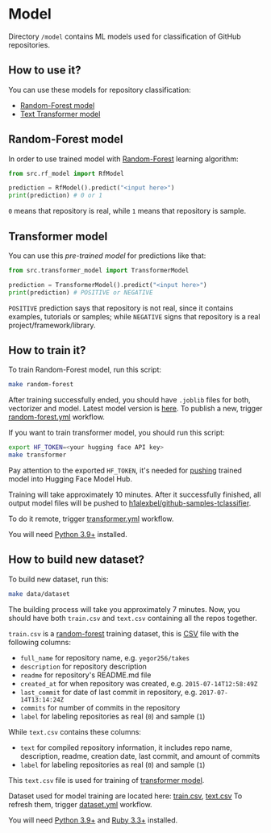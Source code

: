 # Model

Directory `/model` contains ML models used for classification
of GitHub repositories.

## How to use it?

You can use these models for repository classification:

* [Random-Forest model](#random-forest-model)
* [Text Transformer model](#transformer-model)

## Random-Forest model

In order to use trained model with [Random-Forest] learning algorithm:

```python
from src.rf_model import RfModel

prediction = RfModel().predict("<input here>")
print(prediction) # 0 or 1
```

`0` means that repository is real, while `1` means that repository is sample.

## Transformer model

You can use this _pre-trained model_ for predictions like that:

```python
from src.transformer_model import TransformerModel

prediction = TransformerModel().predict("<input here>")
print(prediction) # POSITIVE or NEGATIVE
```

`POSITIVE` prediction says that repository is not real, since it contains
examples, tutorials or samples; while `NEGATIVE` signs that repository
is a real project/framework/library.

## How to train it?

To train Random-Forest model, run this script:

```bash
make random-forest
```

After training successfully ended, you should have `.joblib` files for both,
vectorizer and model. Latest model version is [here](https://github.com/h1alexbel/samples-filter/tree/random-forest).
To publish a new, trigger [random-forest.yml](https://github.com/h1alexbel/samples-filter/actions/workflows/random-forest.yml)
workflow.

If you want to train transformer model, you should run this script:

```bash
export HF_TOKEN=<your hugging face API key>
make transformer
```

Pay attention to the exported `HF_TOKEN`, it's needed for [pushing](https://huggingface.co/docs/transformers/v4.15.0/en/model_sharing)
trained model into Hugging Face Model Hub.

Training will take approximately 10 minutes. After it successfully finished,
all output model files will be pushed to [h1alexbel/github-samples-tclassifier](https://huggingface.co/h1alexbel/github-samples-tclassifier).

To do it remote, trigger [transformer.yml](https://github.com/h1alexbel/samples-filter/actions/workflows/transformer.yml)
workflow.

You will need [Python 3.9+] installed.

## How to build new dataset?

To build new dataset, run this:

```bash
make data/dataset
```

The building process will take you approximately 7 minutes.
Now, you should have both `train.csv` and `text.csv` containing all the repos
together.

`train.csv` is a [random-forest](#random-forest-model) training dataset, this
is [CSV] file with the following columns:

* `full_name` for repository name, e.g. `yegor256/takes`
* `description` for repository description
* `readme` for repository's README.md file
* `created_at` for when repository was created, e.g. `2015-07-14T12:58:49Z`
* `last_commit` for date of last commit in repository, e.g. `2017-07-14T13:14:24Z`
* `commits` for number of commits in the repository
* `label` for labeling repositories as real (`0`) and sample (`1`)

While `text.csv` contains these columns:

* `text` for compiled repository information, it includes repo name,
description, readme, creation date, last commit, and amount of commits
* `label` for labeling repositories as real (`0`) and sample (`1`)

This `text.csv` file is used for training of [transformer model](#transformer-model).

Dataset used for model training are located here:
[train.csv](https://github.com/h1alexbel/samples-filter/blob/dataset/train.csv),
[text.csv](https://github.com/h1alexbel/samples-filter/blob/dataset/text.csv)
To refresh them, trigger [dataset.yml](https://github.com/h1alexbel/samples-filter/actions/workflows/dataset.yml)
workflow.

You will need [Python 3.9+] and [Ruby 3.3+] installed.

[Random-Forest]: https://en.wikipedia.org/wiki/Random_forest
[CSV]: https://en.wikipedia.org/wiki/Comma-separated_values
[Python 3.9+]: https://www.python.org/downloads/release/python-390
[Ruby 3.3+]: https://www.ruby-lang.org/en/documentation/installation
